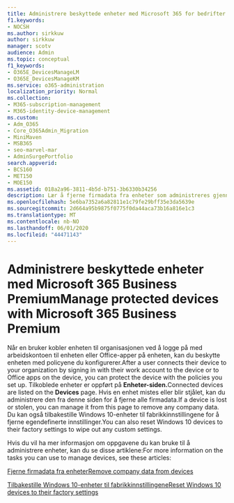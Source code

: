 ```yaml
---
title: Administrere beskyttede enheter med Microsoft 365 for bedrifter
f1.keywords:
- NOCSH
ms.author: sirkkuw
author: sirkkuw
manager: scotv
audience: Admin
ms.topic: conceptual
f1_keywords:
- O365E_DevicesManageLM
- O365E_DevicesManageKM
ms.service: o365-administration
localization_priority: Normal
ms.collection:
- M365-subscription-management
- M365-identity-device-management
ms.custom:
- Adm_O365
- Core_O365Admin_Migration
- MiniMaven
- MSB365
- seo-marvel-mar
- AdminSurgePortfolio
search.appverid:
- BCS160
- MET150
- MOE150
ms.assetid: 018a2a96-3811-4b5d-b751-3b6330b34256
description: Lær å fjerne firmadata fra enheter som administreres gjennom beskyttelsespolicyer, samt tilbakestille Windows 10-enheter til fabrikkinnstillingene.
ms.openlocfilehash: 5e6ba7352a6a82811e1c79fe29bff35e3da5639e
ms.sourcegitcommit: 2d664a95b9875f0775f0da44aca73b16a816e1c3
ms.translationtype: MT
ms.contentlocale: nb-NO
ms.lasthandoff: 06/01/2020
ms.locfileid: "44471143"
---
```

# <a name="manage-protected-devices-with-microsoft-365-business-premium"></a><span data-ttu-id="4635f-103">Administrere beskyttede enheter med Microsoft 365 Business Premium</span><span class="sxs-lookup"><span data-stu-id="4635f-103">Manage protected devices with Microsoft 365 Business Premium</span></span>

<span data-ttu-id="4635f-104">Når en bruker kobler enheten til organisasjonen ved å logge på med arbeidskontoen til enheten eller Office-apper på enheten, kan du beskytte enheten med policyene du konfigurerer.</span><span class="sxs-lookup"><span data-stu-id="4635f-104">After a user connects their device to your organization by signing in with their work account to the device or to Office apps on the device, you can protect the device with the policies you set up.</span></span> <span data-ttu-id="4635f-105">Tilkoblede enheter er oppført på **Enheter-siden.**</span><span class="sxs-lookup"><span data-stu-id="4635f-105">Connected devices are listed on the **Devices** page.</span></span> <span data-ttu-id="4635f-106">Hvis en enhet mistes eller blir stjålet, kan du administrere den fra denne siden for å fjerne alle firmadata.</span><span class="sxs-lookup"><span data-stu-id="4635f-106">If a device is lost or stolen, you can manage it from this page to remove any company data.</span></span> <span data-ttu-id="4635f-107">Du kan også tilbakestille Windows 10-enheter til fabrikkinnstillingene for å fjerne egendefinerte innstillinger.</span><span class="sxs-lookup"><span data-stu-id="4635f-107">You can also reset Windows 10 devices to their factory settings to wipe out any custom settings.</span></span> 

<span data-ttu-id="4635f-108">Hvis du vil ha mer informasjon om oppgavene du kan bruke til å administrere enheter, kan du se disse artiklene:</span><span class="sxs-lookup"><span data-stu-id="4635f-108">For more information on the tasks you can use to manage devices, see these articles:</span></span> 
  
[<span data-ttu-id="4635f-109">Fjerne firmadata fra enheter</span><span class="sxs-lookup"><span data-stu-id="4635f-109">Remove company data from devices</span></span>](remove-company-data.md)
  
[<span data-ttu-id="4635f-110">Tilbakestille Windows 10-enheter til fabrikkinnstillingene</span><span class="sxs-lookup"><span data-stu-id="4635f-110">Reset Windows 10 devices to their factory settings</span></span>](reset-devices-to-factory-settings.md)
  

